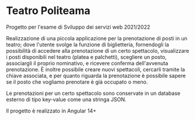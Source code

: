 # Teatro Politeama

Progetto per l'esame di Sviluppo dei servizi web 2021/2022

Realizzazione di una piccola applicazione per la prenotazione di posti in un teatro; dove l'utente svolge la funzione di biglietteria, fornendogli la possibilità di accedere alla prenotazione di un certo spettacolo, visualizzare i posti disponibili nel teatro (platea e palchetti), scegliere un posto, associargli il proprio nominativo, e ricevere conferma dell'avvenuta prenotazione.
È inoltre possibile creare nuovi spettacoli, cercarli tramite la chiave associata, e per quanto riguarda la prenotazione è possibile sapere se il posto che vogliamo prenotare è già occupato o meno.

Le prenotazioni per un certo spettacolo sono conservate in un database esterno di tipo key-value come una stringa JSON.

Il progetto è realizzato in Angular 14+
